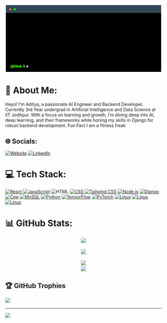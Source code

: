 <div align="center">
<img src="https://github.com/adityarathor007/adityarathor007/blob/main/terminal.gif" alt="hi" style="width: 500px;" >
</div>



# 💫 About Me:
Heyo! I'm Aditya, a passionate AI Engineer and Backend Developer. Currently 3rd Year undergrad in Artificial Intelligence and Data Science at IIT Jodhpur. With a focus on learning and growth, I’m diving deep into AI, deep learning, and their frameworks while honing my skills in Django for robust backend development. Fun Fact I am a fitness freak 


## 🌐 Socials:

[![Website](https://img.shields.io/badge/Website-AR07.com-1abc9c?style=for-the-badge&logo=google-chrome)](https://ar7.rf.gd/)
[![LinkedIn](https://img.shields.io/badge/LinkedIn-Aditya%20Rathor-0077b5?style=for-the-badge&logo=linkedin)](https://www.linkedin.com/in/aditya-rathor-87829324b/)



# 💻 Tech Stack:

<a href="https://react.dev/blog/2023/03/16/introducing-react-dev"><img src="https://techstack-generator.vercel.app/react-icon.svg" alt="React" width="50" height="50"/></a>
<a href="https://developer.mozilla.org/en-US/docs/Web/JavaScript"><img src="https://techstack-generator.vercel.app/js-icon.svg" alt="JavaScript" width="50" height="50"/></a>
<a href="https://developer.mozilla.org/en-US/docs/Web/HTML"></a><img src="https://cdn.worldvectorlogo.com/logos/html-1.svg" width="50" height="50" alt="HTML"/></a>
<a href="https://developer.mozilla.org/en-US/docs/Web/CSS" ><img src="https://cdn.worldvectorlogo.com/logos/css-3.svg" width="50" height="50" alt="CSS"/> </a>
<a href="https://tailwindcss.com/docs/installation" ><img src="https://cdn.worldvectorlogo.com/logos/tailwindcss.svg" width="50" height="50" alt="Tailwind CSS"/></a>
<a href="https://nodejs.org/docs/latest/api/"><img src="https://cdn.worldvectorlogo.com/logos/nodejs-icon.svg" width="50" height="50" alt="Node.js"/></a>
<a href="https://docs.djangoproject.com/en/5.0/"><img src="https://techstack-generator.vercel.app/django-icon.svg" width="50" height="50" alt="Django"/></a>
<a href="https://devdocs.io/cpp-containers/"><img src="https://skillicons.dev/icons?i=cpp" width="50" height="50" alt="Cpp"></a>
<a href="https://dev.mysql.com/doc/"><img src="https://techstack-generator.vercel.app/mysql-icon.svg" alt="MySQL" width="50" height="50"/></a>
<a href="https://docs.python.org/3/"><img src="https://techstack-generator.vercel.app/python-icon.svg" alt="Python" width="50" height="50"/></a>
<a href="https://www.tensorflow.org/api_docs/python/tf"><img src="https://cdn.worldvectorlogo.com/logos/tensorflow-2.svg" alt="TensorFlow" width="50" height="50"/></a>
<a href="https://pytorch.org/docs/stable/index.html"><img src="https://skillicons.dev/icons?i=pytorch" alt="PyTorch" width="50" height="50"/></a>
<a href="https://docs.kernel.org/"><img src="https://skillicons.dev/icons?i=linux" alt="Linux" width="50" height="50"/></a>
<a href="https://www.gnu.org/savannah-checkouts/gnu/bash/manual/bash.html"><img src="https://skillicons.dev/icons?i=bash" alt="Linux" width="50" height="50"/></a>
<a href="https://www.latex-project.org/help/documentation/"><img src="https://skillicons.dev/icons?i=latex" alt="Linux" width="50" height="50"/></a>

  
# 📊 GitHub Stats:



<div align="center">
  <img src="https://github-readme-stats.vercel.app/api?username=adityarathor007&theme=codeSTACKr&hide_border=false&include_all_commits=false&count_private=true" />
</div>
<br>
<div align="center">
  <img src="https://github-readme-streak-stats.herokuapp.com/?user=adityarathor007&theme=codeSTACKr&hide_border=false" >
</div>
 
<br>

<div align="center">
<img src="https://github-readme-activity-graph.vercel.app/graph?username=adityarathor007&custom_title=My%20GitHub%20Activity%20Graph&hide_border=true&border_radius=15&bg_color=09131b&color=d8582e&line=ffffff&point=efd808&area_color=000000&title_color=d8582e&area=true%22%20alt=%22GitHub%20Activity%20Graph%22%20/%3E" />
</div>

<div align="center">
  <img src="https://github-readme-stats.vercel.app/api/top-langs/?username=adityarathor007&theme=codeSTACKr&hide_border=false&include_all_commits=false&count_private=true&layout=compact">
</div>


## 🏆 GitHub Trophies
![](https://github-profile-trophy.vercel.app/?username=adityarathor007&theme=radical&no-frame=true&no-bg=true&margin-w=4)


---
[![](https://visitcount.itsvg.in/api?id=adityarathor007&icon=1&color=0)](https://visitcount.itsvg.in)

<!-- Proudly created with GPRM ( https://gprm.itsvg.in ) -->
